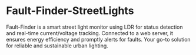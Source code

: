 # Fault-Finder-StreetLights
Fault-Finder is a smart street light monitor using LDR for status detection and real-time current/voltage tracking. Connected to a web server, it ensures energy efficiency and promptly alerts for faults. Your go-to solution for reliable and sustainable urban lighting.
